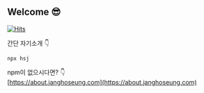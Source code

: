 ## Welcome 😎
[![Hits](https://hits.seeyoufarm.com/api/count/incr/badge.svg?url=https%3A%2F%2Fgithub.com%2FHoseungJang&count_bg=%2379C83D&title_bg=%23555555&icon=&icon_color=%23E7E7E7&title=hits&edge_flat=false)](https://hits.seeyoufarm.com)

간단 자기소개 👇
```
npx hsj
```
npm이 없으시다면? 👇<br>
[https://about.janghoseung.com](https://about.janghoseung.com)

